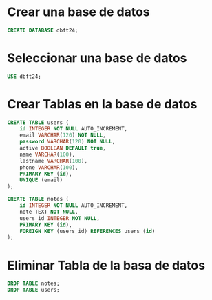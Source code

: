 # Crear una base de datos

```sql
CREATE DATABASE dbft24;
```

# Seleccionar una base de datos

```sql
USE dbft24;
```

# Crear Tablas en la base de datos

```sql
CREATE TABLE users (
    id INTEGER NOT NULL AUTO_INCREMENT,
    email VARCHAR(120) NOT NULL,
    password VARCHAR(120) NOT NULL,
    active BOOLEAN DEFAULT true,
    name VARCHAR(100),
    lastname VARCHAR(100),
    phone VARCHAR(100),
    PRIMARY KEY (id),
    UNIQUE (email)
);

CREATE TABLE notes (
    id INTEGER NOT NULL AUTO_INCREMENT,
    note TEXT NOT NULL,
    users_id INTEGER NOT NULL,
    PRIMARY KEY (id),
    FOREIGN KEY (users_id) REFERENCES users (id)
);
```

# Eliminar Tabla de la basa de datos

```sql
DROP TABLE notes;
DROP TABLE users;
```